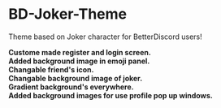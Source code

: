 # BD-Joker-Theme
Theme based on Joker character for BetterDiscord users!

**Custome made register and login screen.**
<br>
**Added background image in emoji panel.**
<br>
**Changable friend's icon.**
<br>
**Changable background image of joker.**
<br>
**Gradient background's everywhere.**
<br>
**Added background images for use profile pop up windows.**
